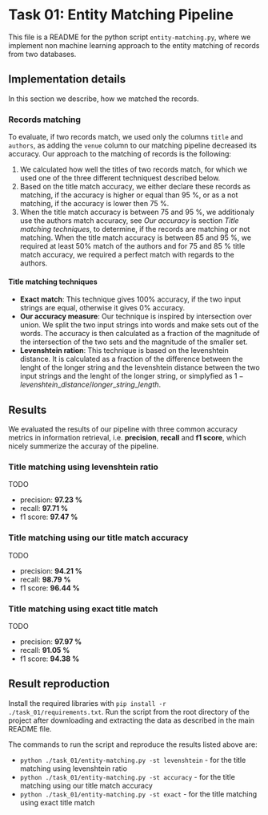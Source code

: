 # Task 01: Entity Matching Pipeline
This file is a README for the python script `entity-matching.py`, where we implement non machine learning approach to the entity matching of records from two databases.

## Implementation details
In this section we describe, how we matched the records.

### Records matching
To evaluate, if two records match, we used only the columns `title` and `authors`, as adding the `venue` column to our matching pipeline decreased its accuracy. Our approach to the matching of records is the following:
1. We calculated how well the titles of two records match, for which we used one of the three different techniquest described below.
2. Based on the title match accuracy, we either declare these records as matching, if the accuracy is higher or equal than 95 %, or as a not matching, if the accuracy is lower then 75 %.
3. When the title match accuracy is between 75 and 95 %, we additionaly use the authors match accuracy, see *Our accuracy* is section *Title matching techniques*, to determine, if the records are matching or not matching. When the title match accuracy is between 85 and 95 %, we required at least 50% match of the authors and for 75 and 85 % title match accuracy, we required a perfect match with regards to the authors.

#### Title matching techniques
* **Exact match**: This technique gives 100% accuracy, if the two input strings are equal, otherwise it gives 0% accuracy.
* **Our accuracy measure**: Our technique is inspired by intersection over union. We split the two input strings into words and make sets out of the words. The accuracy is then calculated as a fraction of the magnitude of the intersection of the two sets and the magnitude of the smaller set.
* **Levenshtein ration**: This technique is based on the levenshtein distance. It is calculated as a fraction of the difference between the lenght of the longer string and the levenshtein distance between the two input strings and the lenght of the longer string, or simplyfied as $1 - levenshtein\_distance / longer\_string\_length$.

## Results
We evaluated the results of our pipeline with three common accuracy metrics in information retrieval, i.e. **precision**, **recall** and **f1 score**, which nicely summerize the accuray of the pipeline.

### Title matching using levenshtein ratio
TODO
* precision: **97.23 %**
* recall:    **97.71 %**
* f1 score:  **97.47 %**

### Title matching using our title match accuracy
TODO
* precision: **94.21 %**
* recall:    **98.79 %**
* f1 score:  **96.44 %**

### Title matching using exact title match
TODO
* precision: **97.97 %**
* recall:    **91.05 %**
* f1 score:  **94.38 %**

## Result reproduction
Install the required libraries with `pip install -r ./task_01/requirements.txt`. Run the script from the root directory of the project after downloading and extracting the data as described in the main README file.

The commands to run the script and reproduce the results listed above are:
* `python ./task_01/entity-matching.py -st levenshtein`  - for the title matching using levenshtein ratio 
* `python ./task_01/entity-matching.py -st accuracy`     - for the title matching using our title match accuracy
* `python ./task_01/entity-matching.py -st exact`        - for the title matching using exact title match
